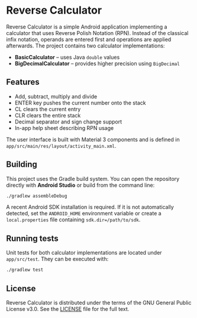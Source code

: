 # Reverse Calculator

Reverse Calculator is a simple Android application implementing a calculator that uses Reverse Polish Notation (RPN). Instead of the classical infix notation, operands are entered first and operations are applied afterwards. The project contains two calculator implementations:

* **BasicCalculator** – uses Java `double` values
* **BigDecimalCalculator** – provides higher precision using `BigDecimal`

## Features

* Add, subtract, multiply and divide
* ENTER key pushes the current number onto the stack
* CL clears the current entry
* CLR clears the entire stack
* Decimal separator and sign change support
* In-app help sheet describing RPN usage

The user interface is built with Material 3 components and is defined in `app/src/main/res/layout/activity_main.xml`.

## Building

This project uses the Gradle build system. You can open the repository directly with **Android Studio** or build from the command line:

```bash
./gradlew assembleDebug
```

A recent Android SDK installation is required. If it is not automatically detected, set the `ANDROID_HOME` environment variable or create a `local.properties` file containing `sdk.dir=/path/to/sdk`.

## Running tests

Unit tests for both calculator implementations are located under `app/src/test`. They can be executed with:

```bash
./gradlew test
```

## License

Reverse Calculator is distributed under the terms of the GNU General Public License v3.0. See the [LICENSE](LICENSE) file for the full text.
